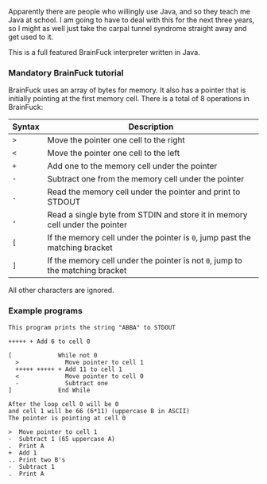 Apparently there are people who willingly use Java, and so they teach me Java at school. I am going to have to deal with this for the next three years, so I might as well just take the carpal tunnel syndrome straight away and get used to it.

This is a full featured BrainFuck interpreter written in Java.

### Mandatory BrainFuck tutorial

BrainFuck uses an array of bytes for memory. It also has a pointer that is initially pointing at the first memory cell. There is a total of 8 operations in BrainFuck:

| Syntax | Description                                                                   |
|--------|-------------------------------------------------------------------------------|
| `>`    | Move the pointer one cell to the right                                        |
| `<`    | Move the pointer one cell to the left                                         |
| `+`    | Add one to the memory cell under the pointer                                  |
| `-`    | Subtract one from the memory cell under the pointer                           |
| `.`    | Read the memory cell under the pointer and print to STDOUT                    |
| `,`    | Read a single byte from STDIN and store it in memory cell under the pointer   |
| `[`    | If the memory cell under the pointer is `0`, jump past the matching bracket   |
| `]`    | If the memory cell under the pointer is not `0`, jump to the matching bracket |

All other characters are ignored.

### Example programs

```brainfuck
This program prints the string "ABBA" to STDOUT

+++++ + Add 6 to cell 0

[             While not 0
  >             Move pointer to cell 1
  +++++ +++++ + Add 11 to cell 1
  <             Move pointer to cell 0
  -             Subtract one
]             End While

After the loop cell 0 will be 0
and cell 1 will be 66 (6*11) (uppercase B in ASCII)
The pointer is pointing at cell 0

>  Move pointer to cell 1
-  Subtract 1 (65 uppercase A)
.  Print A
+  Add 1
.. Print two B's
-  Subtract 1
.  Print A
```
